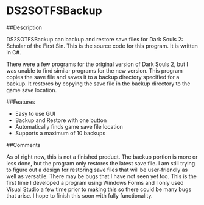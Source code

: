 # DS2SOTFSBackup

##Description

DS2SOTFSBackup can backup and restore save files for Dark Souls 2: Scholar of the First Sin. This is the source code for this program. It is written in C#.

There were a few programs for the original version of Dark Souls 2, but I was unable to find similar programs for the new version. This program copies the save file and saves it to a backup directory specified for a backup. It restores by copying the save file in the backup directory to the game save location.

##Features

* Easy to use GUI
* Backup and Restore with one button
* Automatically finds game save file location
* Supports a maximum of 10 backups

##Comments

As of right now, this is not a finished product. The backup portion is more or less done, but the program only restores the latest save file. I am still trying to figure out a design for restoring save files that will be user-friendly as well as versatile. There may be bugs that I have not seen yet too. This is the first time I developed a program using Windows Forms and I only used Visual Studio a few time prior to making this so there could be many bugs that arise. I hope to finish this soon with fully functionality.
